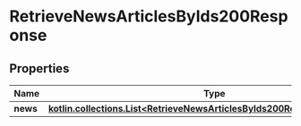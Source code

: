 
# RetrieveNewsArticlesByIds200Response

## Properties
Name | Type | Description | Notes
------------ | ------------- | ------------- | -------------
**news** | [**kotlin.collections.List&lt;RetrieveNewsArticlesByIds200ResponseNewsInner&gt;**](RetrieveNewsArticlesByIds200ResponseNewsInner.md) |  |  [optional]



